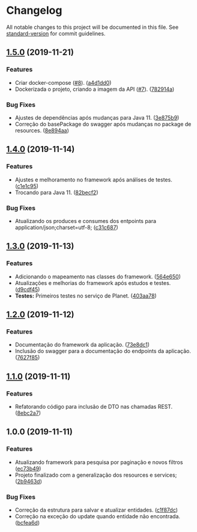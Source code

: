 # Changelog

All notable changes to this project will be documented in this file. See [standard-version](https://github.com/conventional-changelog/standard-version) for commit guidelines.

## [1.5.0](https://github.com/danielso2007/starwarsapi/compare/v1.4.0...v1.5.0) (2019-11-21)


### Features

* Criar docker-compose ([#8](https://github.com/danielso2007/starwarsapi/issues/8)). ([a4d1dd0](https://github.com/danielso2007/starwarsapi/commit/a4d1dd0fc0f65dbe12722de413e1b06ac7f184d3))
* Dockerizada o projeto, criando a imagem da API ([#7](https://github.com/danielso2007/starwarsapi/issues/7)). ([782914a](https://github.com/danielso2007/starwarsapi/commit/782914aab69db1273d92fad7f9ce7b43127b474a))


### Bug Fixes

* Ajustes de dependências após mudanças para Java 11. ([3e875b9](https://github.com/danielso2007/starwarsapi/commit/3e875b9fdebc117f1578151f36683c932e02dc52))
* Correção do basePackage do swagger após mudanças no package de resources. ([8e894aa](https://github.com/danielso2007/starwarsapi/commit/8e894aaecab68d008b7645e60820d73ef49985fe))

## [1.4.0](https://github.com/danielso2007/starwarsapi/compare/v1.3.0...v1.4.0) (2019-11-14)


### Features

* Ajustes e melhoramento no framework após análises de testes. ([c1e1c95](https://github.com/danielso2007/starwarsapi/commit/c1e1c95b92264519e13c30153e3a7297e0559a31))
* Trocando para Java 11. ([82becf2](https://github.com/danielso2007/starwarsapi/commit/82becf2be204440b288ab262ec3dad114d32c155))


### Bug Fixes

* Atualizando os produces e consumes dos entpoints para application/json;charset=utf-8; ([c31c687](https://github.com/danielso2007/starwarsapi/commit/c31c68745370cc3ca332e0283c683bfd754f7c06))

## [1.3.0](https://github.com/danielso2007/starwarsapi/compare/v1.2.0...v1.3.0) (2019-11-13)


### Features

* Adicionando o mapeamento nas classes do framework. ([564e650](https://github.com/danielso2007/starwarsapi/commit/564e6500ca695837ecd4d58cd60d43a19b559cbd))
* Atualizações e melhorias do framework após estudos e testes. ([d9cdf45](https://github.com/danielso2007/starwarsapi/commit/d9cdf45256939cbab8148d185f8f3143954c2814))
* **Testes:** Primeiros testes no serviço de Planet. ([403aa78](https://github.com/danielso2007/starwarsapi/commit/403aa783f3429ff770480f32db4ac868373c8deb))

## [1.2.0](https://github.com/danielso2007/starwarsapi/compare/v1.1.0...v1.2.0) (2019-11-12)


### Features

* Documentação do framework da aplicação. ([73e8dc1](https://github.com/danielso2007/starwarsapi/commit/73e8dc10337bed0b758ba9d1771738896b14fd47))
* Inclusão do swagger para a documentação do endpoints da aplicação. ([7627f85](https://github.com/danielso2007/starwarsapi/commit/7627f85773acd88cd4c86c54476f60427266d329))

## [1.1.0](https://github.com/danielso2007/starwarsapi/compare/v1.0.0...v1.1.0) (2019-11-11)


### Features

* Refatorando código para inclusão de DTO nas chamadas REST. ([8ebc2a7](https://github.com/danielso2007/starwarsapi/commit/8ebc2a731ab175deb3f9df0fff646f4fea85f765))

## 1.0.0 (2019-11-11)


### Features

* Atualizando framework para pesquisa por paginação e novos filtros ([ec73b49](https://github.com/danielso2007/starwarsapi/commit/ec73b493b3f3de79d6b96e46e757ed7973a636b0))
* Projeto finalizado com a generalização dos resources e services; ([2b9463d](https://github.com/danielso2007/starwarsapi/commit/2b9463d4e55066269608be018bb26699f5b29270))


### Bug Fixes

* Correção da estrutura para salvar e atualizar entidades. ([c1f87dc](https://github.com/danielso2007/starwarsapi/commit/c1f87dc7ee76d7ae7a4430f42b48532768ccb0d2))
* Correção na exceção do update quando entidade não encontrada. ([bcfea6d](https://github.com/danielso2007/starwarsapi/commit/bcfea6d82c6bd7f310f3d386b6e9e8dd2d47bf42))
